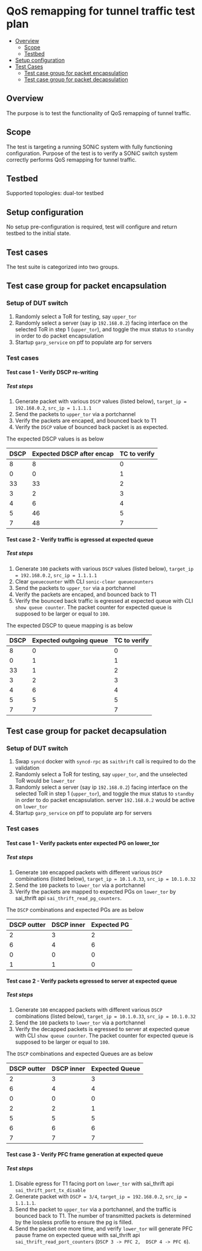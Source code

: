 # QoS remapping for tunnel traffic test plan

- [Overview](#overview)
  - [Scope](#scope)
  - [Testbed](#testbed)
- [Setup configuration](#setup-configuration)
- [Test Cases](#test-cases)
  - [Test case group for packet encapsulation](#test-case-group-for-packet-encapsulation)
  - [Test case group for packet decapsulation](#test-case-group-for-packet-decapsulation)

## Overview

The purpose is to test the functionality of QoS remapping of tunnel traffic.

## Scope

The test is targeting a running SONiC system with fully functioning configuration.
Purpose of the test is to verify a SONiC switch system correctly performs QoS remapping for tunnel traffic.

## Testbed

Supported topologies: dual-tor testbed

## Setup configuration

No setup pre-configuration is required, test will configure and return testbed to the initial state.

## Test cases
The test suite is categorized into two groups. 

## Test case group for packet encapsulation
### Setup of DUT switch
1. Randomly select a ToR for testing, say `upper_tor`
2. Randomly select a server (say ip `192.168.0.2`) facing interface on the selected ToR in step 1 (`upper_tor`), and toggle the mux status to `standby` in order to do packet encapsulation
3. Startup `garp_service` on ptf to populate arp for servers
### Test cases
#### Test case 1 - Verify DSCP re-writing
##### Test steps
1. Generate packet with various `DSCP` values (listed below), `target_ip = 192.168.0.2`, `src_ip = 1.1.1.1`
2. Send the packets to `upper_tor` via a portchannel
3. Verify the packets are encaped, and bounced back to T1
4. Verify the `DSCP` value of bounced back packet is as expected.

The expected DSCP values is as below


|DSCP| Expected DSCP after encap|TC to verify|
| ---- | ---- | --- |
|8|8|0|
|0|0|1|
|33|33|2|
|3|2|3|
|4|6|4|
|5|46|5|
|7|48|7|

#### Test case 2 - Verify traffic is egressed at expected queue
##### Test steps
1. Generate `100` packets with various `DSCP` values (listed below), `target_ip = 192.168.0.2`, `src_ip = 1.1.1.1`
2. Clear `queuecounter` with CLI `sonic-clear queuecounters`
3. Send the packets to `upper_tor` via a portchannel
4. Verify the packets are encaped, and bounced back to T1
5. Verify the bounced back traffic is egressed at expected queue with CLI `show queue counter`. The packet counter for expected queue is supposed to be larger or equal to `100`.

The expected DSCP to queue mapping is as below

|DSCP| Expected outgoing queue|TC to verify|
| ---- | ---- | --- |
|8|0|0|
|0|1|1|
|33|1|2|
|3|2|3|
|4|6|4|
|5|5|5|
|7|7|7|


## Test case group for packet decapsulation
### Setup of DUT switch
1. Swap `syncd` docker with `syncd-rpc` as `saithrift` call is required to do the validation
2. Randomly select a ToR for testing, say `upper_tor`, and the unselected ToR would be `lower_tor`
3. Randomly select a server (say ip `192.168.0.2`) facing interface on the selected ToR in step 1 (`upper_tor`), and toggle the mux status to `standby` in order to do packet encapsulation. server `192.168.0.2` would be active on `lower_tor`
4. Startup `garp_service` on ptf to populate arp for servers

### Test cases

#### Test case 1 - Verify packets enter expected PG on lower_tor
##### Test steps
1. Generate `100` encapped packets with different various `DSCP` combinations (listed below), `target_ip = 10.1.0.33`, `src_ip = 10.1.0.32`
2. Send the `100` packets to `lower_tor` via a portchannel
3. Verify the packets are mapped to expected PGs on `lower_tor` by sai_thrift api `sai_thrift_read_pg_counters`.

The `DSCP` combinations and expected PGs are as below

|DSCP outter|DSCP inner|Expected PG|
| ---- | ---- | --- |
|2|3|2|
|6|4|6|
|0|0|0|
|1|1|0|


#### Test case 2 - Verify packets egressed to server at expected queue
##### Test steps
1. Generate `100` encapped packets with different various `DSCP` combinations (listed below), `target_ip = 10.1.0.33`, `src_ip = 10.1.0.32`
2. Send the `100` packets to `lower_tor` via a portchannel
3. Verify the decapped packets is egressed to server at expected queue with CLI `show queue counter`. The packet counter for expected queue is supposed to be larger or equal to `100`. 

The `DSCP` combinations and expected Queues are as below

|DSCP outter|DSCP inner|Expected Queue|
| ---- | ---- | --- |
|2|3|3|
|6|4|4|
|0|0|0|
|2|2|1|
|5|5|5|
|6|6|6|
|7|7|7|


#### Test case 3 - Verify PFC frame generation at expected queue
##### Test steps
1. Disable egress for T1 facing port on `lower_tor` with sai_thrift api `sai_thrift_port_tx_disable`
2. Generate packet with `DSCP = 3/4`, `target_ip = 192.168.0.2`, `src_ip = 1.1.1.1`. 
3. Send the packet to `upper_tor` via a portchannel, and the traffic is bounced back to T1. The number of transmitted packets is determined by the lossless profile to ensure the pg is filled.
4. Send the packet one more time, and verify `lower_tor` will generate PFC pause frame on expected queue with sai_thrift api `sai_thrift_read_port_counters` (`DSCP 3 -> PFC 2,  DSCP 4 -> PFC 6`).


